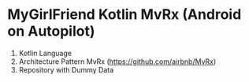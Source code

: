 # MyGirlFriend Kotlin MvRx (Android on Autopilot)

1. Kotlin Language
2. Architecture Pattern MvRx (https://github.com/airbnb/MvRx)
3. Repository with Dummy Data
